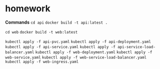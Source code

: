 # homework

**Commands**
`cd api`
`docker build -t api:latest .`

`cd web`
`docker build -t web:latest`

`kubectl apply -f api-pvc.yaml`
`kubectl apply -f api-deployment.yaml`
`kubectl apply -f api-service.yaml`
`kubectl apply -f api-service-load-balancer.yaml`
`kubectl apply -f web-deployment.yaml`
`kubectl apply -f web-service.yaml`
`kubectl apply -f web-service-load-balancer.yaml`
`kubectl apply -f web-ingress.yaml`